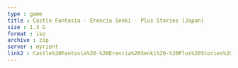 ```yaml
---
type : game
title : Castle Fantasia - Erencia Senki - Plus Stories (Japan)
size : 1.3 G
format : iso
archive : zip
server : myrient
link2 : Castle%20Fantasia%20-%20Erencia%20Senki%20-%20Plus%20Stories%20%28Japan%29
---
```


